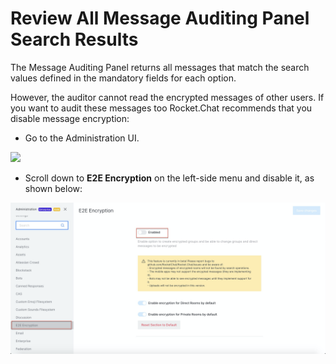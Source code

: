 # Review All Message Auditing Panel Search Results

The Message Auditing Panel returns all messages that match the search values defined in the mandatory fields for each option.

However, the auditor cannot read the encrypted messages of other users. If you want to audit these messages too Rocket.Chat recommends that you disable message encryption:

* Go to the Administration UI.

![](<../../.gitbook/assets/image (297).png>)

* Scroll down to **E2E Encryption** on the left-side menu and disable it, as shown below:

![](<../../.gitbook/assets/image (303) (2) (2) (2) (2) (2) (2) (2) (1) (1) (1) (1) (1).png>)
